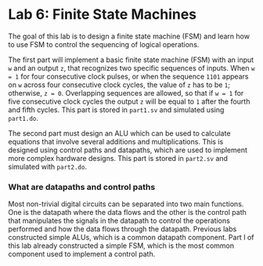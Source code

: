 # Lab 6: Finite State Machines
The goal of this lab is to design a finite state machine (FSM) and learn 
how to use FSM to control the sequencing of logical operations. 

The first part will implement a basic finite state machine (FSM) with an input `w` and an 
output `z`, that recognizes two specific sequences of inputs. When `w = 1` for four consecutive clock pulses, 
or when the sequence `1101` appears on `w` across four consecutive clock cycles, the value of `z` has to be `1`; 
otherwise, `z = 0`. Overlapping sequences are allowed, so that if `w = 1` for five consecutive clock cycles
the output `z` will be equal to `1` after the fourth and fifth cycles. This part is stored in `part1.sv`
and simulated using `part1.do`.

The second part must design an ALU which can be used to calculate equations that involve
several additions and multiplications. This is designed using control paths
and datapaths, which are used to implement more complex hardware designs. This part is stored
in `part2.sv` and simulated with `part2.do`.

### What are datapaths and control paths
Most non-trivial digital circuits can be separated into
two main functions. One is the datapath where the data flows and the other is the control
path that manipulates the signals in the datapath to control the operations performed and
how the data flows through the datapath. Previous labs constructed simple ALUs, which is a 
common datapath component. Part I of this lab already constructed a simple FSM, which is 
the most common component used to implement a control path. 

